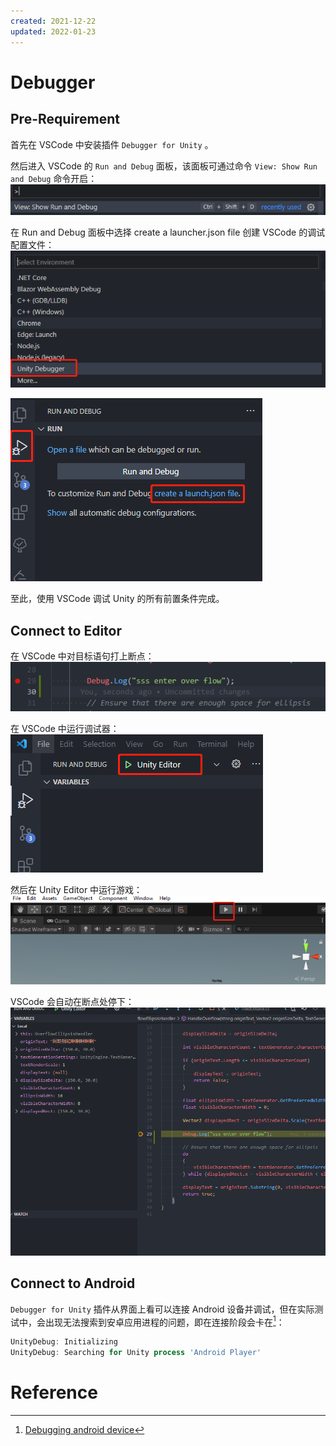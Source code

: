 ```yaml
---
created: 2021-12-22
updated: 2022-01-23
---
```

# Debugger

## Pre-Requirement

首先在 VSCode 中安装插件 `Debugger for Unity` 。

然后进入 VSCode 的 `Run and Debug` 面板，该面板可通过命令 `View: Show Run and Debug` 命令开启：
![|500](assets/VSCode/image-20211203093349860.png)

在 Run and Debug 面板中选择 create a launcher.json file 创建 VSCode 的调试配置文件：
![](assets/VSCode/image-20211203093401425.png)

![](assets/VSCode/image-20211203093406916.png)

至此，使用 VSCode 调试 Unity 的所有前置条件完成。

## Connect to Editor

在 VSCode 中对目标语句打上断点：
![|500](assets/VSCode/image-20211203094034084.png)

在 VSCode 中运行调试器：
![|500](assets/VSCode/image-20211203094043714.png)

然后在 Unity Editor 中运行游戏：
![|500](assets/VSCode/image-20211203094054665.png)

VSCode 会自动在断点处停下：
![|500](assets/VSCode/image-20211203094105727.png)

## Connect to Android

`Debugger for Unity` 插件从界面上看可以连接 Android 设备并调试，但在实际测试中，会出现无法搜索到安卓应用进程的问题，即在连接阶段会卡在[^1]：

```powershell
UnityDebug: Initializing
UnityDebug: Searching for Unity process 'Android Player'
```

# Reference

[^1]:[Debugging android device](https://github.com/Unity-Technologies/vscode-unity-debug/issues/44#issuecomment-503430808)